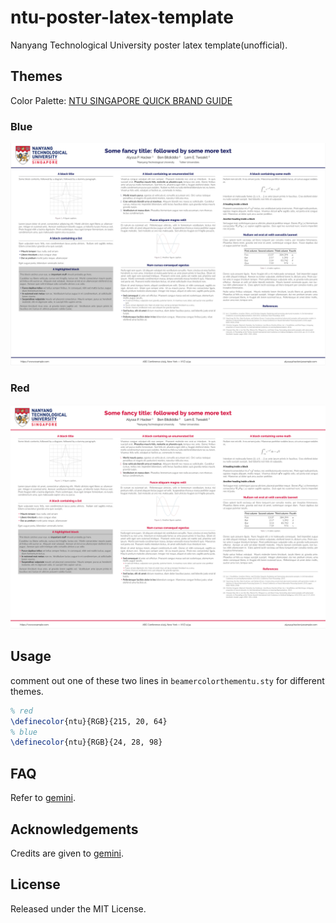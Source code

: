 # ntu-poster-latex-template
Nanyang Technological University poster latex template(unofficial). 

## Themes
Color Palette: [NTU SINGAPORE QUICK BRAND GUIDE](https://www3.ntu.edu.sg/CorpComms2/NTU%20Quick%20Brand%20Guide%202018.pdf)
### Blue
<p align="center">
<a href="https://raw.githubusercontent.com/tao-bai/ntu-poster-latex-template/main/assets/ntu-poster-blue.pdf">
<img src="https://raw.githubusercontent.com/tao-bai/ntu-poster-latex-template/main/assets/blue-poster.png">
</a>
</p>

### Red
<p align="center">
<a href="https://raw.githubusercontent.com/tao-bai/ntu-poster-latex-template/main/assets/ntu-poster-red.pdf">
<img src="https://raw.githubusercontent.com/tao-bai/ntu-poster-latex-template/main/assets/red-poster.png">
</a>
</p>

## Usage 
comment out one of these two lines in `beamercolorthementu.sty` for different themes.
```latex
% red
\definecolor{ntu}{RGB}{215, 20, 64}
% blue
\definecolor{ntu}{RGB}{24, 28, 98}
```
## FAQ
Refer to [gemini](https://github.com/anishathalye/gemini).

## Acknowledgements
Credits are given to [gemini](https://github.com/anishathalye/gemini).

## License
Released under the MIT License.